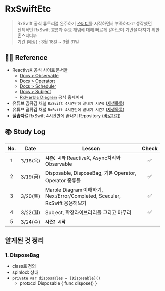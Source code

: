 # RxSwiftEtc
> RxSwift 공식 튜토리얼 완주하기 [스터디](https://github.com/inddoni/RxSwift.git)를 시작하면서 부족하다고 생각했던 <br>
> 전체적인 RxSwift 흐름과 주요 개념에 대해 빠르게 알아보며 기반을 다지기 위한 혼스터디🤓 <br>
> 기간 (예상) : 3월 18일 ~ 3월 31일

## 🙏🏻 Reference
- ReactiveX 공식 사이트 문서들
    - [Docs > Observable](http://reactivex.io/documentation/observable.html)
    - [Docs > Operators](http://reactivex.io/documentation/operators.html)
    - [Docs > Scheduler](http://reactivex.io/documentation/scheduler.html)
    - [Docs > Subject](http://reactivex.io/documentation/subject.html)
    - [RxMarble Diagram](https://rxmarbles.com/) 공식 홈페이지 
- 유튜브 곰튀김 채널 `RxSwift 4시간만에 끝내기 시즌0` ([재생목록](https://youtu.be/w5Qmie-GbiA)) <br>
- 유튜브 곰튀김 채널  `RxSwift 4시간만에 끝내기 시즌2` ([재생목록](https://youtu.be/iHKBNYMWd5I))
- **실습자료** RxSwift 4시간만에 끝내기 Repository ([바로가기](https://github.com/iamchiwon/RxSwift_In_4_Hours.git))

## 📚 Study Log

No. | Date | Lesson | Check
:---------:|:----------:|---------|:---------:
 1 | 3/18(목) | **`시즌0 시작`** ReactiveX, Async처리와 Observable | ✅
 2 | 3/19(금) | Disposable, DisposeBag, 기본 Operator, Operator 종류들 | ✅
 3 | 3/20(토) | Marble Diagram 이해하기, Next/Error/Completed, Sceduler, RxSwift 응용해보기 | ✅ 
 4 | 3/22(월) | Subject, 확장라이브러리들 그리고 마무리 | ✅
 5 | 3/24(수) | **`시즌2 시작`** | 

 ## 알게된 것 정리
 ### 1. DisposeBag
 - class로 정의
 - spinlock 상태
 - `private var disposables = [Disposable]()`
    - protocol Disposable { func dispose() }

 
